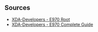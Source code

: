 
## Sources

* [XDA-Developers - E970 Root](http://forum.xda-developers.com/showthread.php?t=2181103)
* [XDA-Developers - E970 Complete Guide](http://forum.xda-developers.com/showthread.php?t=2006946)